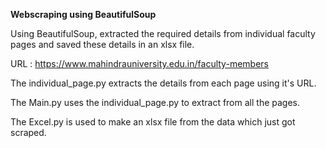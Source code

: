 **Webscraping using BeautifulSoup**

Using BeautifulSoup, extracted the required details from individual faculty pages and saved these details in an xlsx file.

URL : https://www.mahindrauniversity.edu.in/faculty-members

The individual_page.py extracts the details from each page using it's URL.

The Main.py uses the individual_page.py to extract from all the pages.

The Excel.py is used to make an xlsx file from the data which just got scraped.	
